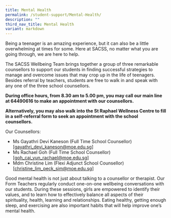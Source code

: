 ```yaml
---
title: Mental Health
permalink: /student-support/Mental-Health/
description: ""
third_nav_title: Mental Health
variant: markdown
---
```

Being a teenager is an amazing experience, but it can also be a little overwhelming at times for some. Here at SACSS, no matter what you are going through, we are here to help.

The SACSS Wellbeing Team brings together a group of three remarkable counsellors to support our students in finding successful strategies to manage and overcome issues that may crop up in the life of teenagers. Besides referral by teachers, students are free to walk in and speak with any one of the three school counsellors.

**During office hours, from 8.30 am to 5.00 pm, you may call our main line at 64490616 to make an appointment with our counsellors.**

**Alternatively, you may also walk into the St Raphael Wellness Centre to fill in a self-referral form to seek an appointment with the school counsellors.**

Our Counsellors: 
* Ms Gayathri Devi Kaneson (Full Time School Counsellor) [[gayathri_devi_kaneson@moe.edu.sg](gayathri_devi_kaneson@moe.edu.sg)]
* Ms Rachael Goh (Full Time School Counsellor) [[goh_cai_yun_rachael@moe.edu.sg](goh_cai_yun_rachael@moe.edu.sg)]
* Mdm Christine Lim (Flexi Adjunct School Counsellor) [[christine_lim_peck_sim@moe.edu.sg](christine_lim_peck_sim@moe.edu.sg)]



Good mental health is not just about talking to a counsellor or therapist. Our Form Teachers regularly conduct one-on-one wellbeing conversations with our students. During these sessions, girls are empowered to identify their values, and to learn how to effectively balance all aspects of their spirituality, health, learning and relationships. Eating healthy, getting enough sleep, and exercising are also important habits that will help improve one’s mental health.